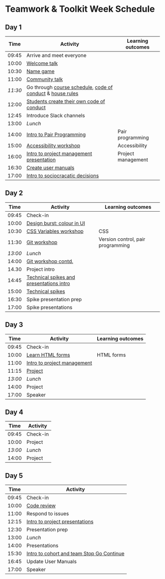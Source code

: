 # Teamwork & Toolkit Week Schedule

## Day 1

| Time    | Activity                                                                                           | Learning outcomes  |
| ------- | -------------------------------------------------------------------------------------------------- | ------------------ |
| 09:45   | Arrive and meet everyone                                                                           |                    |
| 10:00   | [Welcome talk][welcome-talk]                                                                       |                    |
| 10:30   | [Name game][name-game]                                                                             |                    |
| 11:00   | [Community talk][community-talk]                                                                   |                    |
| _11:30_ | Go through [course schedule][course-schedule], [code of conduct][coc] & [house rules][house-rules] |                    |
| 12:00   | [Students create their own code of conduct][student-coc]                                           |                    |
| 12:45   | Introduce Slack channels                                                                           |                    |
| 13:00   | _Lunch_                                                                                            |                    |
| 14:00   | [Intro to Pair Programming][intro-pairing]                                                         | Pair programming   |
| 15:00   | [Accessibility workshop][a11y-workshop]                                                            | Accessibility      |
| 16:00   | [Intro to project management presentation][pm-talk]                                                | Project management |
| 16:30   | [Create user manuals][user-manuals]                                                                |                    |
| 17:00   | [Intro to sociocracatic decisions][intro-sociocracy]                                               |                    |

[welcome-talk]: http://facresources.com/slides/students-day-1-talk#/
[name-game]: https://github.com/foundersandcoders/master-reference/blob/master/coursebook/week-1/resources/name-game.md
[community-talk]: https://facresources.com/slides/community-talk#/
[course-schedule]: https://founders-and-coders.gitbook.io/coursebook/
[house-rules]: https://founders-and-coders.gitbook.io/coursebook/documents/house-rules
[coc]: https://founders-and-coders.gitbook.io/coursebook/documents/code-of-conduct
[student-coc]: https://github.com/foundersandcoders/master-reference/blob/master/coursebook/week-1/cohort-code-of-conduct.md
[intro-pairing]: https://founders-and-coders.gitbook.io/coursebook/documents/pair-programming
[a11y-workshop]: https://github.com/foundersandcoders/web-accessibility/blob/master/putting-yourself-in-someone-elses-shoes.md
[pm-talk]: https://hackmd.io/@sofer/S1wGfV2M8#/
[user-manuals]: https://github.com/foundersandcoders/master-reference/blob/master/coursebook/general/user-manuals/ISSUE_TEMPLATE.md
[intro-sociocracy]: https://founders-and-coders.gitbook.io/coursebook/documents/sociocracy

## Day 2

| Time    | Activity                                                   | Learning outcomes                 |
| ------- | ---------------------------------------------------------- | --------------------------------- |
| 09:45   | Check-in                                                   |                                   |
| 10:00   | [Design burst: colour in UI][db-colour]                    |                                   |
| 10:30   | [CSS Variables workshop][db-colour-ws]                     | CSS                               |
| 11:30   | [Git workshop][git-ws]                                     | Version control, pair programming |
| _13:00_ | _Lunch_                                                    |                                   |
| 14:00   | [Git workshop contd.][git-ws]                              |                                   |
| 14.30   | Project intro                                              |                                   |
| 14:45   | [Technical spikes and presentations intro][research-guide] |                                   |
| 15:00   | [Technical spikes][technical-spikes]                       |                                   |
| 16:30   | Spike presentation prep                                    |                                   |
| 17:00   | Spike presentations                                        |                                   |

[db-colour]: http://facresources.com/slides/design-burst-week1.html
[db-colour-ws]: https://github.com/bobbysebolao/learn-css-variables
[git-ws]: https://github.com/foundersandcoders/git-workflow-workshop-for-two
[research-guide]: https://founders-and-coders.gitbook.io/coursebook/documents/spikes
[technical-spikes]: ./week-1/spikes.md

## Day 3

| Time    | Activity                                                          | Learning outcomes |
| ------- | ------------------------------------------------------------------| ----------------- |
| 09:45   | Check-in                                                          |                   |
| 10:00   | [Learn HTML forms][learn-forms]                                   | HTML forms        |
| 11:00   | [Intro to project management](https://hackmd.io/@fac/S1wGfV2M8#/) |                   |
| 11:15   | [Project][projects]                                               |                   |
| _13:00_ | _Lunch_                                                           |                   |
| 14:00   | Project                                                           |                   |
| 17:00   | Speaker                                                           |                   |

[learn-forms]: https://github.com/oliverjam/learn-html-forms/
[projects]: https://founders-and-coders.gitbook.io/coursebook/documents/projects

## Day 4

| Time    | Activity |
| ------- | -------- |
| 09:45   | Check-in |
| 10:00   | Project  |
| _13:00_ | _Lunch_  |
| 14:00   | Project  |

## Day 5

| Time  | Activity                                                      |
| ----- | ------------------------------------------------------------- |
| 09:45 | Check-in                                                      |
| 10:00 | [Code review][intro-code-review]                              |
| 11:00 | Respond to issues                                             |
| 12:15 | [Intro to project presentations][intro-project-presentations] |
| 12:30 | Presentation prep                                             |
| 13:00 | _Lunch_                                                       |
| 14:00 | Presentations                                                 |
| 15:30 | [Intro to cohort and team Stop Go Continue][intro-retros]     |
| 16:45 | Update User Manuals                                           |
| 17:00 | Speaker                                                       |

[intro-code-review]: https://founders-and-coders.gitbook.io/coursebook/documents/code-review
[intro-project-presentations]: https://founders-and-coders.gitbook.io/coursebook/documents/projects#project-presentation
[intro-retros]: https://founders-and-coders.gitbook.io/coursebook/documents/retrospectives
